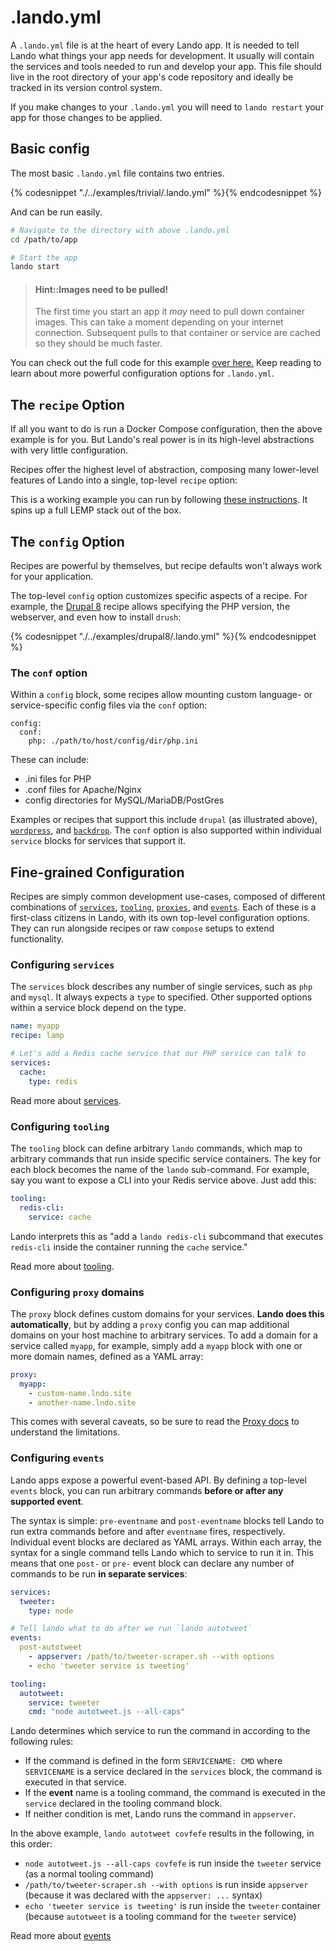 .lando.yml
==========

A `.lando.yml` file is at the heart of every Lando app. It is needed to tell Lando what things your app needs for development. It usually will contain the services and tools needed to run and develop your app. This file should live in the root directory of your app's code repository and ideally be tracked in its version control system.

If you make changes to your `.lando.yml` you will need to `lando restart` your app for those changes to be applied.

Basic config
------------

The most basic `.lando.yml` file contains two entries.

{% codesnippet "./../examples/trivial/.lando.yml" %}{% endcodesnippet %}

And can be run easily.

```bash
# Navigate to the directory with above .lando.yml
cd /path/to/app

# Start the app
lando start
```

> #### Hint::Images need to be pulled!
>
> The first time you start an app it *may* need to pull down container images. This can take a moment depending on your internet connection. Subsequent pulls to that container or service are cached so they should be much faster.

You can check out the full code for this example [over here.](https://github.com/lando/lando/tree/master/examples/trivial) Keep reading to learn about more powerful configuration options for `.lando.yml`.

The `recipe` Option
-------------------

If all you want to do is run a Docker Compose configuration, then the above example is for you. But Lando's real power is in its high-level abstractions with very little configuration.

Recipes offer the highest level of abstraction, composing many lower-level features of Lando into a single, top-level `recipe` option:

This is a working example you can run by following [these instructions](/config/recipes.html). It spins up a full LEMP stack out of the box.

The `config` Option
-------------------

Recipes are powerful by themselves, but recipe defaults won't always work for your application.

The top-level `config` option customizes specific aspects of a recipe. For example, the [Drupal 8](https://github.com/lando/lando/tree/master/examples/drupal8) recipe allows specifying the PHP version, the webserver, and even how to install `drush`:

{% codesnippet "./../examples/drupal8/.lando.yml" %}{% endcodesnippet %}

### The `conf` option

Within a `config` block, some recipes allow mounting custom language- or service-specific config files via the `conf` option:

```
config:
  conf:
    php: ./path/to/host/config/dir/php.ini
```

These can include:

* .ini files for PHP
* .conf files for Apache/Nginx
* config directories for MySQL/MariaDB/PostGres

Examples or recipes that support this include `drupal` (as illustrated above), [`wordpress`](https://github.com/lando/lando/blob/master/examples/wordpress/.lando.yml), and [`backdrop`](https://github.com/lando/lando/blob/master/examples/backdrop/.lando.yml). The `conf` option is also supported within individual `service` blocks for services that support it.

Fine-grained Configuration
--------------------------

Recipes are simply common development use-cases, composed of different combinations of [`services`](/config/services.html), [`tooling`](/config/tooling.html), [`proxies`](/config/proxiy.html), and [`events`](/config/events.html). Each of these is a first-class citizens in Lando, with its own top-level configuration options. They can run alongside  recipes or raw `compose` setups to extend functionality.

### Configuring `services`

The `services` block describes any number of single services, such as `php` and `mysql`. It always expects a `type` to specified. Other supported options within a service block depend on the type.

```yml
name: myapp
recipe: lamp

# Let's add a Redis cache service that our PHP service can talk to
services:
  cache:
    type: redis
```

Read more about [services](/config/services.html).

### Configuring `tooling`

The `tooling` block can define arbitrary `lando` commands, which map to arbitrary commands that run inside specific service containers. The key for each block becomes the name of the `lando` sub-command. For example, say you want to expose a CLI into your Redis service above. Just add this:

```yml
tooling:
  redis-cli:
    service: cache
```

Lando interprets this as "add a `lando redis-cli` subcommand that executes `redis-cli` inside the container running the `cache` service."

Read more about [tooling](/config/tooling.html).

### Configuring `proxy` domains

The `proxy` block defines custom domains for your services. **Lando does this automatically**, but by adding a `proxy` config you can map additional domains on your host machine to arbitrary services. To add a domain for a service called `myapp`, for example, simply add a `myapp` block with one or more domain names, defined as a YAML array:

```yml
proxy:
  myapp:
    - custom-name.lndo.site
    - another-name.lndo.site
```

This comes with several caveats, so be sure to read the [Proxy docs](/config/proxy.html) to understand the limitations.

### Configuring `events`

Lando apps expose a powerful event-based API. By defining a top-level `events` block, you can run arbitrary commands **before or after any supported event**.

The syntax is simple: `pre-eventname` and `post-eventname` blocks tell Lando to run extra commands before and after `eventname` fires, respectively. Individual event blocks are declared as YAML arrays. Within each array, the syntax for a single command tells Lando which to service to run it in. This means that one `post-` or `pre-` event block can declare any number of commands to be run **in separate services**:

```yml
services:
  tweeter:
    type: node

# Tell lando what to do after we run `lando autotweet`
events:
  post-autotweet
    - appserver: /path/to/tweeter-scraper.sh --with options
    - echo 'tweeter service is tweeting'

tooling:
  autotweet:
    service: tweeter
    cmd: "node autotweet.js --all-caps"
```

Lando determines which service to run the command in according to the following rules:

* If the command is defined in the form `SERVICENAME: CMD` where `SERVICENAME` is a service declared in the `services` block, the command is executed in that service.
* If the **event** name is a tooling command, the command is executed in the `service` declared in the tooling command block.
* If neither condition is met, Lando runs the command in `appserver`.

In the above example, `lando autotweet covfefe` results in the following, in this order:

* `node autotweet.js --all-caps covfefe` is run inside the `tweeter` service (as a normal tooling command)
* `/path/to/tweeter-scraper.sh --with options` is run inside `appserver` (because it was declared with the `appserver: ...` syntax)
* `echo 'tweeter service is tweeting'` is run inside the `tweeter` container (because `autotweet` is a tooling command for the `tweeter` service)

Read more about [events](/config/events.html)
